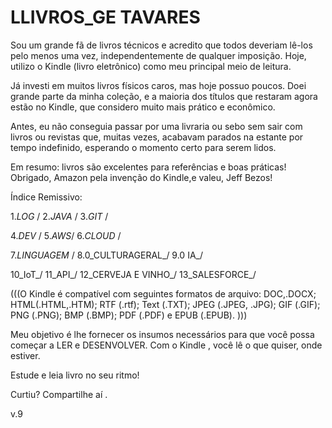 # LLIVROS_GE TAVARES 

Sou um grande fã de livros técnicos e acredito que todos deveriam lê-los pelo menos uma vez, 
independentemente de qualquer imposição. Hoje, utilizo o Kindle (livro eletrônico) como meu principal meio de leitura.

Já investi em muitos livros físicos caros, mas hoje possuo poucos. Doei grande parte da minha coleção, e a maioria dos títulos que restaram agora estão no Kindle, que considero muito mais prático e econômico.

Antes, eu não conseguia passar por uma livraria ou sebo sem sair com livros ou revistas que, muitas vezes, acabavam parados na estante por tempo indefinido, esperando o momento certo para serem lidos.

Em resumo: livros são excelentes para referências e boas práticas! Obrigado, Amazon pela invenção do Kindle,e valeu, Jeff Bezos! 


Índice Remissivo:

1._LOG_   /
2._JAVA_  /
3._GIT_  /

4._DEV_ /
5._AWS_/
6._CLOUD_ / 

7._LINGUAGEM_ /
8.0_CULTURAGERAL_/
9.0 IA_/

10_IoT_/
11_API_/
12_CERVEJA E VINHO_/
13_SALESFORCE_/ 



(((O Kindle é compatível com seguintes formatos de arquivo: 
DOC,.DOCX; HTML(.HTML,.HTM); RTF (.rtf); Text (.TXT); JPEG (.JPEG, .JPG); GIF (.GIF); PNG (.PNG); BMP (.BMP); PDF (.PDF) e EPUB (.EPUB).
)))


Meu objetivo é lhe fornecer os insumos necessários para que você possa começar a LER e DESENVOLVER.
Com o Kindle , você lê o que quiser, onde estiver.

Estude e leia livro no seu ritmo! 

Curtiu? Compartilhe aí .

v.9
